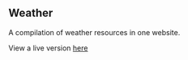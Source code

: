 ## Weather

A compilation of weather resources in one website.

View a live version <a href='http://weather.clementallen.com' target='_blank'>here</a>

